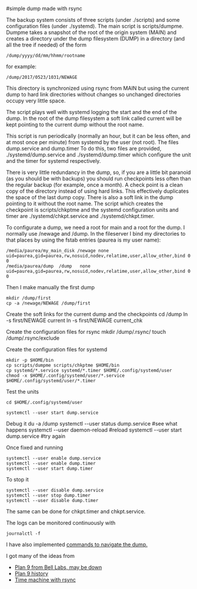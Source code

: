 #simple dump made with rsync

The backup system consists of three scripts (under ./scripts) and some configuration files
(under ./systemd).
The main script is scripts/dumpme. Dumpme takes a snapshot of the
root of the origin system (MAIN) and creates a directory under the dump filesystem
(DUMP) in a directory (and all the tree if needed) of the form

	/dump/yyyy/dd/mm/hhmm/rootname

for example:

	/dump/2017/0523/1031/NEWAGE

This directory is synchronized using rsync from MAIN but using the current dump to hard link
directories without changes so unchanged directories occupy very little space.

The script plays well with systemd logging the start and the end of the dump.
In the root of the dump filesystem a soft link called current will be kept pointing to the current dump
without the root name.

This script is run periodically (normally an hour, but it can be less often, and at most once per minute)
from systemd by the user (not root). The files dump.service and dump.timer
To do this, two files are provided, ./systemd/dump.service and ./systemd/dump.timer
which configure the unit and the timer for systemd respectively.

There is very little redundancy in the dump, so, if you are a little bit paranoid (as you should be
with backups) you should run checkpoints less often than the regular backup (for example, once a month).
A check point is a clean copy of the directory instead of using hard links. This effectively duplicates the space of the last
dump copy. There is also a soft link in the dump pointing to it without
the root name. The script which creates the checkpoint is scripts/chkptme and the systemd configuration
units and timer are ./systemd/chkpt.service and ./systemd/chkpt.timer.

To configurate a dump, we need a root for main and a root for the dump. I normally use /newage and
/dump. In the fileserver I bind my directories to that places by using the fstab entries (paurea is my user name):

	/media/paurea/my_main_disk /newage none uid=paurea,gid=paurea,rw,nosuid,nodev,relatime,user,allow_other,bind 0 0
	/media/paurea/dump	/dump	none	uid=paurea,gid=paurea,rw,nosuid,nodev,relatime,user,allow_other,bind 0 0

Then I make manually the first dump

	mkdir /dump/first
	cp -a /newage/NEWAGE /dump/first
	
Create the soft links for the current dump and the checkpoints
	cd /dump
	ln -s first/NEWAGE current
	ln -s first/NEWAGE current_chk

Create the configuration files for rsync
	mkdir /dump/.rsync/
	touch /dump/.rsync/exclude

Create the configuration files for systemd

	mkdir -p $HOME/bin
	cp scripts/dumpme scripts/chkptme $HOME/bin
	cp systemd/*.service systemd/*.timer $HOME/.config/systemd/user
	chmod -x $HOME/.config/systemd/user/*.service $HOME/.config/systemd/user/*.timer

Test the units

	cd $HOME/.config/systemd/user

	systemctl --user start dump.service

Debug it
	du -a /dump
	systemctl --user status dump.service	#see what happens
	systemctl --user daemon-reload		#reload
	systemctl --user start dump.service		#try again

Once fixed and running

	systemctl --user enable dump.service
	systemctl --user enable dump.timer
	systemctl --user start dump.timer

To stop it 

	systemctl --user disable dump.service
	systemctl --user stop dump.timer
	systemctl --user disable dump.timer

The same can be done for chkpt.timer and chkpt.service.

The logs can be monitored continuously with
	
	journalctl -f
	

I have also implemented [commands to navigate the dump.](https://github.com/paurea/dump)

I got many of the ideas from

* [Plan 9 from Bell Labs, may be down](http://plan9.bell-labs.com/plan9)
* [Plan 9 history](http://man.cat-v.org/plan_9/1/history)
* [Time machine with rsync](https://blog.interlinked.org/tutorials/rsync_time_machine.html)

